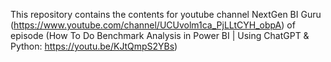 This repository contains the contents for youtube channel NextGen BI Guru (https://www.youtube.com/channel/UCUvolm1ca_PjLLtCYH_obpA) of episode (How To Do Benchmark Analysis in Power BI | Using ChatGPT & Python: https://youtu.be/KJtQmpS2YBs)
